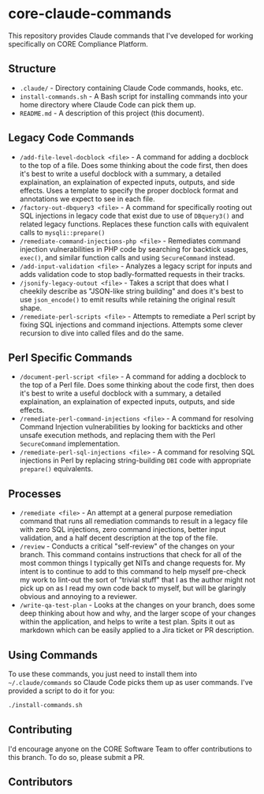 # core-claude-commands

This repository provides Claude commands that I've developed for working
specifically on CORE Compliance Platform.

## Structure

- `.claude/` - Directory containing Claude Code commands, hooks, etc.
- `install-commands.sh` - A Bash script for installing commands into
  your home directory where Claude Code can pick them up.
- `README.md` - A description of this project (this document).

## Legacy Code Commands

- `/add-file-level-docblock <file>` - A command for adding a docblock to the top
  of a file. Does some thinking about the code first, then does it's best
  to write a useful docblock with a summary, a detailed explaination, an
  explaination of expected inputs, outputs, and side effects. Uses a
  template to specify the proper docblock format and annotations we expect
  to see in each file.
- `/factory-out-dbquery3 <file>` - A command for specifically rooting out SQL
  injections in legacy code that exist due to use of `DBquery3()` and
  related legacy functions. Replaces these function calls with equivalent
  calls to `mysqli::prepare()`
- `/remediate-command-injections-php <file>` - Remediates command injection
  vulnerabilities in PHP code by searching for backtick usages, `exec()`,
  and similar function calls and using `SecureCommand` instead.
- `/add-input-validation <file>` - Analyzes a legacy script for inputs and adds
  validation code to stop badly-formatted requests in their tracks.
- `/jsonify-legacy-outout <file>` - Takes a script that does what I cheekily
  describe as "JSON-like string building" and does it's best to use
  `json_encode()` to emit results while retaining the original result
  shape.
- `/remediate-perl-scripts <file>` - Attempts to remediate a Perl script
  by fixing SQL injections and command injections. Attempts some
  clever recursion to dive into called files and do the same.

## Perl Specific Commands

- `/document-perl-script <file>` - A command for adding a docblock to the top
  of a Perl file. Does some thinking about the code first, then does it's
  best to write a useful docblock with a summary, a detailed explaination,
  an explaination of expected inputs, outputs, and side effects.
- `/remediate-perl-command-injections <file>` - A command for resolving Command
  Injection vulnerabilities by looking for backticks and other unsafe
  execution methods, and replacing them with the Perl `SecureCommand`
  implementation.
- `/remediate-perl-sql-injections <file>` - A command for resolving SQL injections
  in Perl by replacing string-building `DBI` code with appropriate `prepare()`
  equivalents.

## Processes

- `/remediate <file>` - An attempt at a general purpose remediation command
  that runs all remediation commands to result in a legacy file with zero
  SQL injections, zero command injections, better input validation, and a
  half decent description at the top of the file.
- `/review` - Conducts a critical "self-review" of the changes on your branch.
  This command contains instructions that check for all of the most common things
  I typically get NITs and change requests for. My intent is to continue to add
  to this command to help myself pre-check my work to lint-out the sort of
  "trivial stuff" that I as the author might not pick up on as I read my
  own code back to myself, but will be glaringly obvious and annoying to a
  reviewer.
- `/write-qa-test-plan` - Looks at the changes on your branch, does some deep
  thinking about how and why, and the larger scope of your changes within the
  application, and helps to write a test plan. Spits it out as markdown which
  can be easily applied to a Jira ticket or PR description.

## Using Commands

To use these commands, you just need to install them into `~/.claude/commands`
so Claude Code picks them up as user commands. I've provided a script to do it
for you:

```bash
./install-commands.sh
```

## Contributing

I'd encourage anyone on the CORE Software Team to offer contributions to this
branch. To do so, please submit a PR.

## Contributors

<!-- ALL-CONTRIBUTORS-LIST:START - Do not remove or modify this section -->
<!-- prettier-ignore-start -->
<!-- markdownlint-disable -->
<!-- markdownlint-restore -->
<!-- prettier-ignore-end -->
<!-- ALL-CONTRIBUTORS-LIST:END -->

